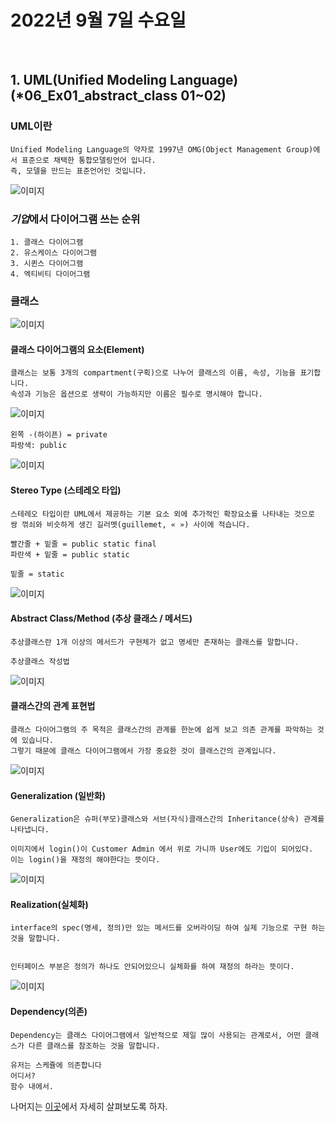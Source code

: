 # 2022년 9월 7일 수요일
<br>


## 1. UML(Unified Modeling Language)    (*06_Ex01_abstract_class 01~02)

### UML이란
    Unified Modeling Language의 약자로 1997년 OMG(Object Management Group)에서 표준으로 채택한 통합모델링언어 입니다.
    즉, 모델을 만드는 표준언어인 것입니다.

 
![이미지](https://www.nextree.co.kr/content/images/2021/01/--1-UML---.png)

### ***기업***에서 다이어그램 쓰는 순위

    1. 클래스 다이어그램
    2. 유스케이스 다이어그램
    3. 시퀸스 다이어그램
    4. 엑티비티 다이어그램

### 클래스

![이미지](https://www.nextree.co.kr/content/images/2021/01/--3----.png)
#### 클래스 다이어그램의 요소(Element)
    클래스는 보통 3개의 compartment(구획)으로 나누어 클래스의 이름, 속성, 기능을 표기합니다.
    속성과 기능은 옵션으로 생략이 가능하지만 이름은 필수로 명시해야 합니다.
    
![이미지](https://gmlwjd9405.github.io/images/class-diagram/access-controller.png)

    왼쪽 -(하이픈) = private
    파랑색: public
    
 
![이미지](https://www.nextree.co.kr/content/images/2021/01/--4--------.png)
#### Stereo Type (스테레오 타입)
    스테레오 타입이란 UML에서 제공하는 기본 요소 외에 추가적인 확장요소를 나타내는 것으로 쌍 꺾쇠와 비슷하게 생긴 길러멧(guillemet, « ») 사이에 적습니다.

    빨간줄 + 밑줄 = public static final 
    파란색 + 밑줄 = public static

    밑줄 = static

![이미지](https://www.nextree.co.kr/content/images/2021/01/--5------.png)
#### Abstract Class/Method (추상 클래스 / 메서드)
    추상클래스란 1개 이상의 메서드가 구현체가 없고 명세만 존재하는 클래스를 말합니다.

    추상클래스 작성법

![이미지](https://www.nextree.co.kr/content/images/2021/01/--6-----------.png)
#### 클래스간의 관계 표현법
    클래스 다이어그램의 주 목적은 클래스간의 관계를 한눈에 쉽게 보고 의존 관계를 파악하는 것에 있습니다.
    그렇기 때문에 클래스 다이어그램에서 가장 중요한 것이 클래스간의 관계입니다.

![이미지](https://www.nextree.co.kr/content/images/2021/01/--7-Generalization1.png)
#### Generalization (일반화)
    Generalization은 슈퍼(부모)클래스와 서브(자식)클래스간의 Inheritance(상속) 관계를 나타냅니다.

    이미지에서 login()이 Customer Admin 에서 위로 가니까 User에도 기입이 되어있다.
    이는 login()을 재정의 해야한다는 뜻이다.

![이미지](https://www.nextree.co.kr/content/images/2021/01/--8-Realization.png)

#### Realization(실체화)
    interface의 spec(명세, 정의)만 있는 메서드를 오버라이딩 하여 실제 기능으로 구현 하는 것을 말합니다.


    인터페이스 부분은 정의가 하나도 안되어있으니 실체화를 하여 재정의 하라는 뜻이다.

![이미지](https://www.nextree.co.kr/content/images/2021/01/--9-Dependency.png)

#### Dependency(의존)
    Dependency는 클래스 다이어그램에서 일반적으로 제일 많이 사용되는 관계로서, 어떤 클래스가 다른 클래스를 참조하는 것을 말합니다.

    유저는 스케쥴에 의존합니다
    어디서?
    함수 내에서.

나머지는 [이곳](https://www.nextree.co.kr/p6753/)에서 자세히 살펴보도록 하자.